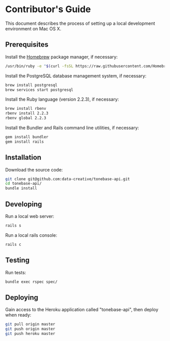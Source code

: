 
# Contributor's Guide

This document describes the process of setting up a local development environment on Mac OS X.

## Prerequisites

Install the [Homebrew](https://brew.sh/) package manager, if necessary:

```` sh
/usr/bin/ruby -e "$(curl -fsSL https://raw.githubusercontent.com/Homebrew/install/master/install)"
````

Install the PostgreSQL database management system, if necessary:

```` sh
brew install postgresql
brew services start postgresql
````

Install the Ruby language (version 2.2.3), if necessary:

```` sh
brew install rbenv
rbenv install 2.2.3
rbenv global 2.2.3
````

Install the Bundler and Rails command line utilities, if necessary:

```` sh
gem install bundler
gem install rails
````

## Installation

Download the source code:

```` sh
git clone git@github.com:data-creative/tonebase-api.git
cd tonebase-api/
bundle install
````

## Developing

Run a local web server:

```` sh
rails s
````

Run a local rails console:

```` sh
rails c
````

## Testing

Run tests:

```` sh
bundle exec rspec spec/
````

## Deploying

Gain access to the Heroku application called "tonebase-api", then deploy when ready:

```` sh
git pull origin master
git push origin master
git push heroku master
````
